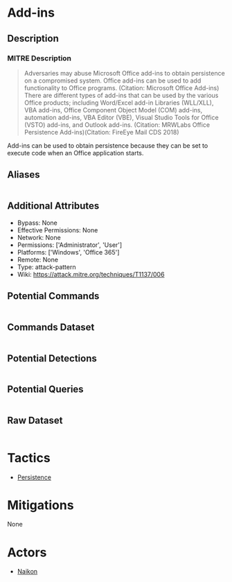 
# Add-ins

## Description

### MITRE Description

> Adversaries may abuse Microsoft Office add-ins to obtain persistence on a compromised system. Office add-ins can be used to add functionality to Office programs. (Citation: Microsoft Office Add-ins) There are different types of add-ins that can be used by the various Office products; including Word/Excel add-in Libraries (WLL/XLL), VBA add-ins, Office Component Object Model (COM) add-ins, automation add-ins, VBA Editor (VBE), Visual Studio Tools for Office (VSTO) add-ins, and Outlook add-ins. (Citation: MRWLabs Office Persistence Add-ins)(Citation: FireEye Mail CDS 2018)

Add-ins can be used to obtain persistence because they can be set to execute code when an Office application starts. 

## Aliases

```

```

## Additional Attributes

* Bypass: None
* Effective Permissions: None
* Network: None
* Permissions: ['Administrator', 'User']
* Platforms: ['Windows', 'Office 365']
* Remote: None
* Type: attack-pattern
* Wiki: https://attack.mitre.org/techniques/T1137/006

## Potential Commands

```

```

## Commands Dataset

```

```

## Potential Detections

```json

```

## Potential Queries

```json

```

## Raw Dataset

```json

```

# Tactics


* [Persistence](../tactics/Persistence.md)


# Mitigations

None

# Actors


* [Naikon](../actors/Naikon.md)

